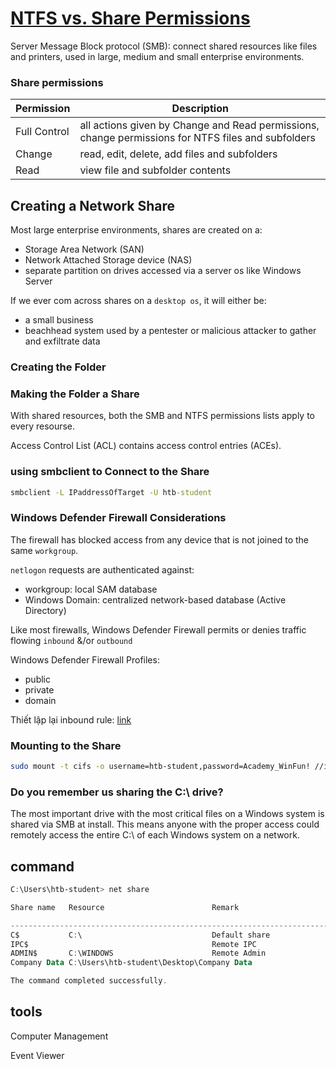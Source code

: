 # [NTFS vs. Share Permissions](https://academy.hackthebox.com/module/49/section/1017)

Server Message Block protocol (SMB): connect shared resources like files and printers, used in large, medium and small enterprise environments.

### Share permissions

| Permission | Description |
| --- | --- |
| Full Control | all actions given by Change and Read permissions, change permissions for NTFS files and subfolders |
| Change | read, edit, delete, add files and subfolders |
| Read | view file and subfolder contents |

## Creating a Network Share

Most large enterprise environments, shares are created on a:

- Storage Area Network (SAN)
- Network Attached Storage device (NAS)
- separate partition on drives accessed via a server os like Windows Server

If we ever com across shares on a `desktop os`, it will either be:

- a small business
- beachhead system used by a pentester or malicious attacker to gather and exfiltrate data

### Creating the Folder

### Making the Folder a Share

With shared resources, both the SMB and NTFS permissions lists apply to every resourse.

Access Control List (ACL) contains access control entries (ACEs).

### using smbclient to Connect to the Share

```cmd
smbclient -L IPaddressOfTarget -U htb-student
```

### Windows Defender Firewall Considerations

The firewall has blocked access from any device that is not joined to the same `workgroup`.

`netlogon` requests are authenticated against:

- workgroup: local SAM database
- Windows Domain: centralized network-based database (Active Directory)

Like most firewalls, Windows Defender Firewall permits or denies traffic flowing `inbound` &/or `outbound`

Windows Defender Firewall Profiles:

- public
- private
- domain

Thiết lập lại inbound rule: [link](https://help.f-secure.com/product.html?business/radar/4.0/en/task_CFF0E38A5A6647B8969E6B696DA6F447-4.0-en)

### Mounting to the Share

```bash
sudo mount -t cifs -o username=htb-student,password=Academy_WinFun! //ipaddoftarget/"Company Data" /home/user/Desktop/
```

### Do you remember us sharing the C:\ drive?

The most important drive with the most critical files on a Windows system is shared via SMB at install. This means anyone with the proper access could remotely access the entire C:\ of each Windows system on a network.

## command

```powershell
C:\Users\htb-student> net share

Share name   Resource                        Remark

-------------------------------------------------------------------------------
C$           C:\                             Default share
IPC$                                         Remote IPC
ADMIN$       C:\WINDOWS                      Remote Admin
Company Data C:\Users\htb-student\Desktop\Company Data

The command completed successfully.
```

## tools

Computer Management

Event Viewer
